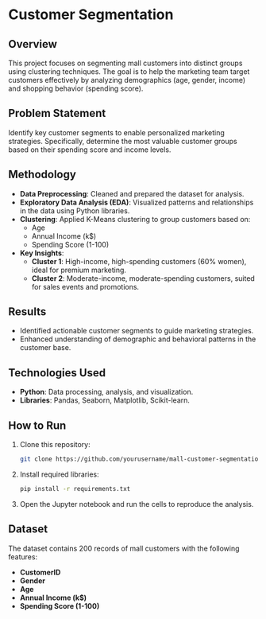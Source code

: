 # Customer Segmentation  

## Overview  
This project focuses on segmenting mall customers into distinct groups using clustering techniques. The goal is to help the marketing team target customers effectively by analyzing demographics (age, gender, income) and shopping behavior (spending score).  

## Problem Statement  
Identify key customer segments to enable personalized marketing strategies. Specifically, determine the most valuable customer groups based on their spending score and income levels.  

## Methodology  
- **Data Preprocessing**: Cleaned and prepared the dataset for analysis.  
- **Exploratory Data Analysis (EDA)**: Visualized patterns and relationships in the data using Python libraries.  
- **Clustering**: Applied K-Means clustering to group customers based on:  
  - Age  
  - Annual Income (k$)  
  - Spending Score (1-100)  
- **Key Insights**:  
  - **Cluster 1**: High-income, high-spending customers (60% women), ideal for premium marketing.  
  - **Cluster 2**: Moderate-income, moderate-spending customers, suited for sales events and promotions.  

## Results  
- Identified actionable customer segments to guide marketing strategies.  
- Enhanced understanding of demographic and behavioral patterns in the customer base.  

## Technologies Used  
- **Python**: Data processing, analysis, and visualization.  
- **Libraries**: Pandas, Seaborn, Matplotlib, Scikit-learn.  

## How to Run  
1. Clone this repository:  
   ```bash
   git clone https://github.com/yourusername/mall-customer-segmentation.git
   ```
2. Install required libraries:  
   ```bash
   pip install -r requirements.txt
   ```
3. Open the Jupyter notebook and run the cells to reproduce the analysis.  

## Dataset  
The dataset contains 200 records of mall customers with the following features:  
- **CustomerID**  
- **Gender**  
- **Age**  
- **Annual Income (k$)**  
- **Spending Score (1-100)**  
